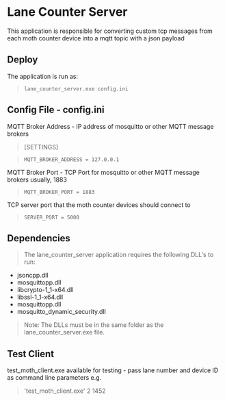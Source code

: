 # **Lane Counter Server**
This application is responsible for converting custom tcp messages from each moth counter device into a mqtt topic with a json payload


## **Deploy**
The application is run as:

> `lane_counter_server.exe config.ini`


## **Config File** - config.ini

MQTT Broker Address - IP address of mosquitto or other MQTT message brokers
> [SETTINGS]

>`MQTT_BROKER_ADDRESS = 127.0.0.1`

MQTT Broker Port - TCP Port for mosquitto or other MQTT message brokers usually, 1883

>`MQTT_BROKER_PORT = 1883`

TCP server port that the moth counter devices should connect to

>`SERVER_PORT = 5000`


## **Dependencies**
>The lane\_counter\_server application requires the following DLL's to run:

- jsoncpp.dll
- mosquittopp.dll
- libcrypto-1_1-x64.dll
- libssl-1_1-x64.dll
- mosquittopp.dll
- mosquitto_dynamic_security.dll

> Note: The DLLs must be in the same folder as the lane\_counter\_server.exe file.

## **Test Client**
 test_moth_client.exe available for testing - pass lane number and device ID as command line parameters e.g.
 
 > 'test_moth_client.exe' 2 1452